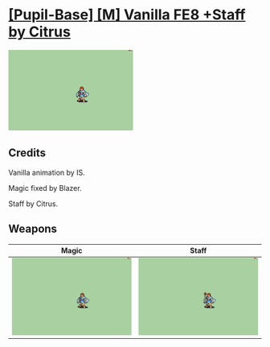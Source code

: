 # [\[Pupil-Base\] \[M\] Vanilla FE8 +Staff by Citrus](./)
 

<img src="./6.%20Magic/Magic_000.png" alt="[Pupil-Base] [M] Vanilla FE8 +Staff by Citrus standing" />

## Credits

Vanilla animation by IS.

Magic fixed by Blazer.

Staff by Citrus.

## Weapons
 

|Magic |Staff |
|  :---: | :---: |
| <img alt="Magic animation" src="./6.%20Magic/Magic.gif" /> | <img alt="Staff animation" src="./7.%20Staff/Staff.gif" /> |
